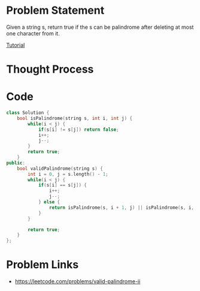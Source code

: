 # Problem Statement
Given a string s, return true if the s can be palindrome after deleting at most one character from it.

[Tutorial](https://www.youtube.com/watch?v=nMjhRtYg2_A&list=PL-Jc9J83PIiE-TR27GB7V5TBLQRT5RnSl&index=32)

# Thought Process

# Code
```cpp
class Solution {
    bool isPalindrome(string s, int i, int j) {
        while(i < j) {
            if(s[i] != s[j]) return false;
            i++;
            j--;
        }
        return true;
    }
public:
    bool validPalindrome(string s) {
        int i = 0, j = s.length() - 1;
        while(i < j) {
            if(s[i] == s[j]) {
                i++;
                j--;
            } else {
                return isPalindrome(s, i + 1, j) || isPalindrome(s, i, j - 1);
            }
        }

        return true;
    }
};
```

# Problem Links
- https://leetcode.com/problems/valid-palindrome-ii